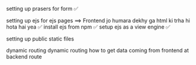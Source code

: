 setting up prasers for form ✅

setting up ejs for ejs pages ==> Frontend jo humara dekhy ga html ki trha hi hota hai yea ✅
    install ejs from npm ✅
    setup ejs as a view engine ✅

setting up public static files

dynamic routing
    dynamic routing
    how to get data coming from frontend at backend route
